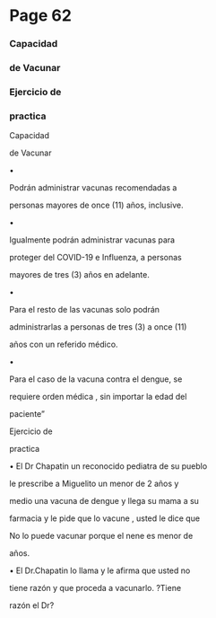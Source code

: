 # Page 62

### Capacidad

### de Vacunar

### Ejercicio de

### practica

Capacidad

de Vacunar

•

Podrán administrar vacunas recomendadas a

personas mayores de once (11) años, inclusive.

•

Igualmente podrán administrar vacunas para

proteger del COVID-19 e Influenza, a personas

mayores de tres (3) años en adelante.

•

Para el resto de las vacunas solo podrán

administrarlas a personas de tres (3) a once (11)

años con un referido médico.

•

Para el caso de la vacuna contra el dengue, se

requiere orden médica , sin importar la edad del

paciente”

Ejercicio de

practica

• El Dr Chapatin un reconocido pediatra de su pueblo

le prescribe a Miguelito un menor de 2 años y

medio una vacuna de dengue y llega su mama a su

farmacia y le pide que lo vacune , usted le dice que

No lo puede vacunar porque el nene es menor de

años.

• El Dr.Chapatin lo llama y le afirma que usted no

tiene razón y que proceda a vacunarlo. ?Tiene

razón el Dr?

